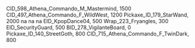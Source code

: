CID_598_Athena_Commando_M_Mastermind, 1500
CID_497_Athena_Commando_F_WildWest, 1200
Pickaxe_ID_179_StarWand, 2000
na
na
na
EID_KpopDance04, 500
Wrap_223_Fryangles, 300
EID_SecurityGuard, 500
BID_278_VigilanteBoard, 0
Pickaxe_ID_140_StreetGoth, 800
CID_715_Athena_Commando_F_TwinDark, 800
